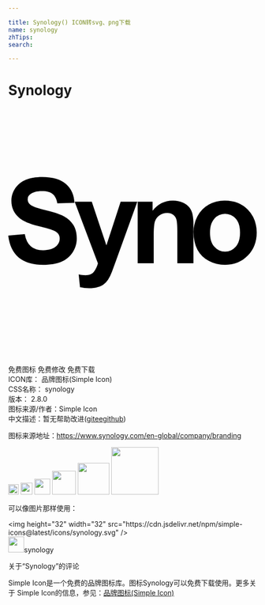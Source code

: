 ```yaml
---

title: Synology() ICON转svg、png下载
name: synology
zhTips: 
search: 

---
```


# Synology  <small style="font-size: 60%;font-weight: 100"></small>

<div id="svg" class="svg-wrap">
<svg role="img" viewBox="0 0 24 24" xmlns="http://www.w3.org/2000/svg"><title>Synology icon</title><path d="M17.895 11.927a3.196 3.196 0 0 1 .394-1.53l-.008.017a2.677 2.677 0 0 1 1.075-1.108l.014-.007a3.181 3.181 0 0 1 1.523-.382h.05-.003q1.346 0 2.2.871.854.871.86 2.203c0 .895-.29 1.635-.867 2.226s-1.306.886-2.183.886c-.566 0-1.1-.137-1.571-.379l.019.009a2.535 2.535 0 0 1-1.115-1.067l-.007-.013q-.38-.708-.381-1.726zm1.593.083c0 .591.138 1.043.42 1.349a1.365 1.365 0 0 0 2.066.002l.001-.002c.275-.307.413-.764.413-1.357s-.138-1.033-.413-1.342a1.371 1.371 0 0 0-2.066-.001l-.001.002c-.281.306-.42.758-.42 1.345zm-1.602 2.941H16.33v-3.015c0-.635-.032-1.044-.101-1.234a.876.876 0 0 0-.328-.435l-.003-.002a.938.938 0 0 0-.521-.156h-.027.001-.012c-.27 0-.521.084-.727.228l.004-.003a1.115 1.115 0 0 0-.444.576l-.002.008c-.083.248-.121.696-.121 1.359v2.673H12.5V9.027h1.439v.867c.518-.656 1.167-.98 1.952-.98h.021c.335 0 .655.067.946.189l-.016-.006c.261.105.48.268.648.475l.002.003c.141.185.247.404.304.643l.002.012c.057.278.089.597.089.924l-.002.135v-.007zM6.413 9.028h1.654l1.412 4.204 1.376-4.204h1.611l-2.067 5.693-.38 1.038a4.158 4.158 0 0 1-.4.807l.01-.017a1.637 1.637 0 0 1-.422.443l-.005.003c-.17.113-.367.203-.578.26l-.014.003c-.232.064-.499.1-.774.1h-.025.001a4.13 4.13 0 0 1-.911-.105l.028.005-.129-1.229c.198.046.426.074.659.077h.002c.36 0 .628-.106.8-.318a2.27 2.27 0 0 0 .395-.807l.004-.016zM0 12.29l1.592-.149q.147.802.586 1.181.439.379 1.192.375c.528 0 .927-.113 1.197-.335.27-.222.4-.486.4-.782v-.024a.751.751 0 0 0-.167-.474l.001.001c-.113-.132-.309-.252-.59-.347-.193-.074-.631-.191-1.312-.365-.882-.216-1.496-.486-1.85-.804A2.147 2.147 0 0 1 .3 8.936v-.019V8.908c0-.431.132-.831.358-1.163l-.005.007a2.226 2.226 0 0 1 1.003-.826l.015-.005c.442-.184.973-.281 1.602-.281q1.529 0 2.304.676c.516.457.785 1.057.811 1.809l-1.649.055c-.073-.413-.219-.714-.452-.899-.233-.185-.579-.276-1.034-.276-.476 0-.85.098-1.118.298a.59.59 0 0 0-.261.49v.011-.001.002c0 .201.095.379.242.493l.001.001c.205.179.709.36 1.507.546.798.186 1.388.387 1.769.59.374.196.678.48.893.825l.006.01c.214.345.326.786.326 1.305 0 .489-.146.944-.396 1.325l.006-.009c-.264.408-.64.724-1.084.908l-.016.006c-.475.194-1.065.298-1.772.298-1.029 0-1.819-.241-2.373-.722-.554-.481-.879-1.177-.986-2.091z"/></svg>
</div>
<detail full-name='synology'></detail>

<div class="detail-page">
<p>
<span><span class="badge-success badge">免费图标</span> <span class="badge-success badge">免费修改</span>  <span class="badge-success badge">免费下载</span> </span>
<br/>
<span>
ICON库：
<span class="badge-secondary badge">品牌图标(Simple Icon)</span> 
</span>
<br/>
<span>
CSS名称：
<span class="badge-secondary badge">synology</span> 
</span>

<br/>
<span>
版本：
<span class="badge-secondary badge">2.8.0</span> 
</span>
<br/>
<span>图标来源/作者：<span class="badge-light badge">Simple Icon</span></span> 
<br/>
<span class="zh-detail">中文描述：暂无<span class="help-link"><span>帮助改进</span>(<a href="https://gitee.com/liuwave/icon-helper/edit/master/json/brands/synology.json" target="_blank" rel="noopener noreferrer">gitee</a><a href="https://github.com/liuwave/icon-helper/edit/master/json/brands/synology.json" target="_blank" rel="noopener noreferrer">github</a></span>)</span><br/>
</p>
</div><div class="description description alert alert-light"><p>图标来源地址：<a href="https://www.synology.com/en-global/company/branding" target="_blank" rel="noopener noreferrer">https://www.synology.com/en-global/company/branding</a></p></div>
<div class="alert alert-dark">
<img height="21" width="21" src="https://cdn.jsdelivr.net/npm/simple-icons@latest/icons/synology.svg" />
<img height="24" width="24" src="https://cdn.jsdelivr.net/npm/simple-icons@latest/icons/synology.svg" />
<img height="32" width="32" src="https://cdn.jsdelivr.net/npm/simple-icons@latest/icons/synology.svg" />
<img height="48" width="48" src="https://cdn.jsdelivr.net/npm/simple-icons@latest/icons/synology.svg" />
<img height="64" width="64" src="https://cdn.jsdelivr.net/npm/simple-icons@latest/icons/synology.svg" />
<img height="96" width="96" src="https://cdn.jsdelivr.net/npm/simple-icons@latest/icons/synology.svg" />

</div>
<div>
  <p>可以像图片那样使用：    
  </p>
  <div class="alert alert-primary" style="font-size: 14px">
    &lt;img height="32" width="32" src="https://cdn.jsdelivr.net/npm/simple-icons@latest/icons/synology.svg" /&gt;
    <copy-btn content='<img height="32" width="32" src="https://cdn.jsdelivr.net/npm/simple-icons@latest/icons/synology.svg" />'></copy-btn>
  </div>
  <div class="alert alert-secondary">
    <img height="32" width="32" src="https://cdn.jsdelivr.net/npm/simple-icons@latest/icons/synology.svg" />synology
    <copy-btn content="synology" btn-title="复制图标名称"></copy-btn>
  </div>
</div>

<Vssue title="关于“Synology”的评论" >关于“Synology”的评论</Vssue>


<div><p>Simple Icon是一个免费的品牌图标库。图标Synology可以免费下载使用。更多关于  Simple Icon的信息，参见：<a target="_blank" href="https://iconhelper.cn/brands.html">品牌图标(Simple Icon)</a>
</p></div>
